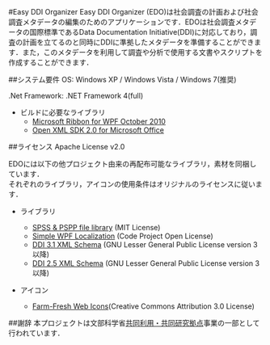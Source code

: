 #Easy DDI Organizer
Easy DDI Organizer (EDO)は社会調査の計画および社会調査メタデータの編集のためのアプリケーションです．EDOは社会調査メタデータの国際標準であるData Documentation Initiative(DDI)に対応しており，調査の計画を立てるのと同時にDDIに準拠したメタデータを準備することができます．また，このメタデータを利用して調査や分析で使用する文書やスクリプトを作成することができます．

##システム要件
OS: Windows XP / Windows Vista / Windows 7(推奨)

.Net Framework: .NET Framework 4\(full)

* ビルドに必要なライブラリ
  - [Microsoft Ribbon for WPF October 2010](http://www.microsoft.com/en-us/download/details.aspx?id=11877)
  - [Open XML SDK 2.0 for Microsoft Office](http://www.microsoft.com/ja-jp/download/details.aspx?id=5124)


##ライセンス
Apache License v2.0

EDOには以下の他プロジェクト由来の再配布可能なライブラリ，素材を同梱しています．  
それぞれのライブラリ，アイコンの使用条件はオリジナルのライセンスに従います．

* ライブラリ
  - [SPSS & PSPP file library](http://spsslib.codeplex.com/) \(MIT License\)
  - [Simple WPF Localization](http://www.codeproject.com/Articles/30035/Simple-WPF-Localization) (Code Project Open License)
  - [DDI 3.1 XML Schema](http://www.ddialliance.org/Specification/DDI-Lifecycle/3.1/) (GNU Lesser General Public License version 3以降)
  - [DDI 2.5 XML Schema](http://www.ddialliance.org/Specification/DDI-Codebook/2.5/) (GNU Lesser General Public License version 3以降)


* アイコン
  - [Farm-Fresh Web Icons](http://www.fatcow.com/free-icons)(Creative Commons Attribution 3.0 License)

##謝辞
本プロジェクトは文部科学省[共同利用・共同研究拠点](http://www.mext.go.jp/a_menu/kyoten/)事業の一部として行われています．

